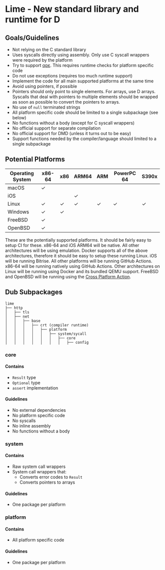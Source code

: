 # Lime - New standard library and runtime for D

## Goals/Guidelines

* Not relying on the C standard library
* Uses syscalls directly using assembly. Only use C syscall wrappers were
    required by the platform
* Try to support [αpε](https://justine.lol/ape.html). This requires runtime
    checks for platform specific code
* Do not use exceptions (requires too much runtime support)
* Implement the code for all main supported platforms at the same time
* Avoid using pointers, if possible
* Pointers should only point to single elements. For arrays, use D arrays.
    Syscalls that deal with pointers to multiple elements should be wrapped as
    soon as possible to convert the pointers to arrays.
* No use of `null` terminated strings
* All platform specific code should be limited to a single subpackage (see below)
* No functions without a body (except for C syscall wrappers)
* No official support for separate compilation
* No official support for DMD (unless it turns out to be easy)
* Support functions needed by the compiler/language should limited to a single
    subpackage

## Potential Platforms

| Operating System | x86-64 | x86 | ARM64 | ARM | PowerPC 64 | S390x |
|------------------|--------|-----|-------|-----|------------|-------|
| macOS            | ✓      |     |       |     |            |       |
| iOS              |        |     | ✓     |     |            |       |
| Linux            | ✓      | ✓   | ✓     | ✓   | ✓          | ✓     |
| Windows          | ✓      | ✓   |       |     |            |       |
| FreeBSD          | ✓      |     |       |     |            |       |
| OpenBSD          | ✓      |     |       |     |            |       |

These are the potentially supported platforms. It should be fairly easy to
setup CI for these. x86-64 and iOS ARM64 will be native. All other
architectures will be using emulation. Docker supports all of the above
architectures, therefore it should be easy to setup these running Linux. iOS
will be running Bitrise. All other platforms will be running GitHub Actions.
x86-64 will be running natively using GitHub Actions. Other architectures on
Linux will be running using Docker and its bundled QEMU support. FreeBSD and
OpenBSD will be running using the [Cross Platform
Action](https://github.com/cross-platform-actions/action).

## Dub Subpackages

```
lime
├── http
│   ├── tls
│   ├── net
│   │   ├── base
│   │   │   ├── crt (compiler runtime)
│   │   │   │   ├── platform
│   │   │   │   │   ├── system/sycall
│   │   │   │   │   │   ├── core
│   │   │   │   │   │   │   ├── config
```

### core

#### Contains

* `Result` type
* `Optional` type
* `assert` implementation

#### Guidelines

* No external dependencies
* No platform specific code
* No syscalls
* No inline assembly
* No functions without a body

### system

#### Contains

* Raw system call wrappers
* System call wrappers that:
    * Converts error codes to `Result`
    * Converts pointers to arrays

#### Guidelines

* One package per platform

### platform

#### Contains

* All platform specific code

#### Guidelines

* One package per platform
